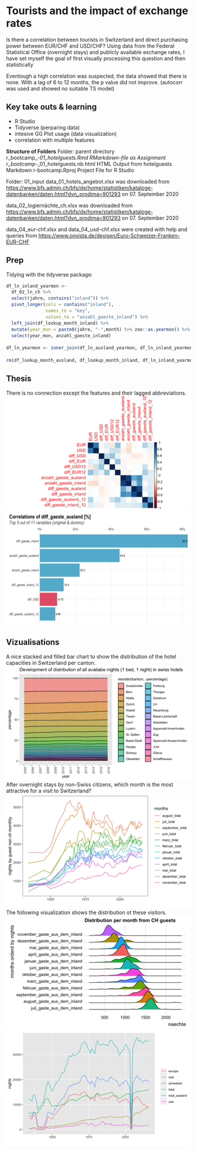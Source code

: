 
# Tourists and the impact of exchange rates
Is there a correlation between tourists in Switzerland and direct purchasing power between EUR/CHF and USD/CHF? 
Using data from the Federal Statistical Office (overnight stays) and publicly available exchange rates, I have set myself the goal of first visually processing this question and then statistically 

Eventough a high correlation was suspected, the data showed that there is none.
With a lag of 6 to 12 months, the p value did not improve. (autocorr was used and showed no suitable TS model)

## Key take outs & learning
- R Studio
- Tidyverse (perparing data)
- intesive GG Plot usage (data visualization)
- correlation with multiple features

**Structure of Folders**
Folder: parent directory
r_bootcamp_-_01_hotelguests.Rmd               RMarkdown-file as Assignment
r_bootcamp_-_01_hotelguests.nb.html           HTML Output from hotelguests Markdown
r-bootcamp.Rproj                              Project File for R Studio

Folder: 01_input
data_01_hotels_angebot.xlsx	was downloaded from 
https://www.bfs.admin.ch/bfs/de/home/statistiken/kataloge-datenbanken/daten.html?dyn_prodima=901293 on 07. September 2020

data_02_logiernächte_ch.xlsx was downloaded from 
https://www.bfs.admin.ch/bfs/de/home/statistiken/kataloge-datenbanken/daten.html?dyn_prodima=901293 on 07. September 2020

data_04_eur-chf.xlsx and data_04_usd-chf.xlsx were created with help and queries from https://www.onvista.de/devisen/Euro-Schweizer-Franken-EUR-CHF

## Prep

Tidying with the tidyverse package:

```R
df_ln_inland_yearmon <-
  df_02_ln_ch %>% 
  select(jahre, contains("inland")) %>% 
  pivot_longer(cols = contains("inland"),
               names_to = "key",
               values_to = "anzahl_gaeste_inland") %>% 
  left_join(df_lookup_month_inland) %>% 
  mutate(year_mon = paste0(jahre, "-",month) %>% zoo::as.yearmon() %>% format("%Y-%m")) %>% 
  select(year_mon, anzahl_gaeste_inland)

df_ln_yearmon <- inner_join(df_ln_ausland_yearmon, df_ln_inland_yearmon, by = "year_mon")
  
rm(df_lookup_month_ausland, df_lookup_month_inland, df_ln_inland_yearmon, df_ln_ausland_yearmon)
```

## Thesis
There is no connection except the features and their lagged abbreviations. 
![img1](https://github.com/Ermaconomist/tourist-visits/blob/main/02_img/7.png)
![img1](https://github.com/Ermaconomist/tourist-visits/blob/main/02_img/2.png)

## Vizualisations
A nice stacked and filled bar chart to show the distribution of the hotel capacities in Switzerland per canton.
![img1](https://github.com/Ermaconomist/tourist-visits/blob/main/02_img/3.png)
After overnight stays by non-Swiss citizens, which month is the most attractive for a visit to Switzerland? 
![img1](https://github.com/Ermaconomist/tourist-visits/blob/main/02_img/4.png)
The following visualization shows the distribution ot these visitors.
![img1](https://github.com/Ermaconomist/tourist-visits/blob/main/02_img/5.png)
![img1](https://github.com/Ermaconomist/tourist-visits/blob/main/02_img/6.png)



